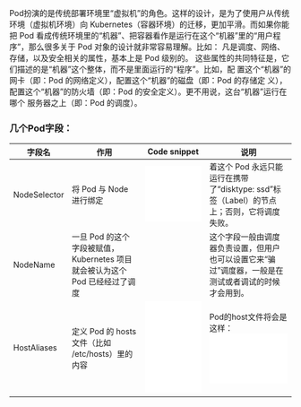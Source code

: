 Pod扮演的是传统部署环境里“虚拟机”的角色。这样的设计，是为了使用户从传统环境（虚拟机环境）向
Kubernetes（容器环境）的迁移，更加平滑。而如果你能把 Pod 看成传统环境里的“机器”、把容器看作是运行在这个“机器”里的“用户程
序”，那么很多关于 Pod 对象的设计就非常容易理解。比如： 凡是调度、网络、存储，以及安全相关的属性，基本上是 Pod 级别的。
这些属性的共同特征是，它们描述的是“机器”这个整体，而不是里面运行的“程序”。比如，配
置这个“机器”的网卡（即：Pod 的网络定义），配置这个“机器”的磁盘（即：Pod 的存储定
义），配置这个“机器”的防火墙（即：Pod 的安全定义）。更不用说，这台“机器”运行在哪个
服务器之上（即：Pod 的调度）。

### 几个Pod字段：
| 字段名       | 作用                                                         | Code snippet                                                 | 说明                                                         |
| ------------ | ------------------------------------------------------------ | ------------------------------------------------------------ | ------------------------------------------------------------ |
| NodeSelector | 将 Pod 与 Node 进行绑定                                      | ![carbon](https://raw.githubusercontent.com/boatrainlsz/my-image-hosting/main/carbon.svg) | 着这个 Pod 永远只能运行在携带了“disktype: ssd”标签（Label）的节点上；否则，它将调度失败。 |
| NodeName     | 一旦 Pod 的这个字段被赋值，Kubernetes 项目就会被认为这个 Pod 已经经过了调度 |                                                              | 这个字段一般由调度器负责设置，但用户也可以设置它来“骗过”调度器，一般是在测试或者调试的时候才会用到。 |
| HostAliases  | 定义 Pod 的 hosts 文件（比如 /etc/hosts）里的内容            | ![carbon11](https://raw.githubusercontent.com/boatrainlsz/my-image-hosting/main/carbon11.svg) | Pod的host文件将会是这样：![](https://raw.githubusercontent.com/boatrainlsz/my-image-hosting/main/carbon111.svg) |

